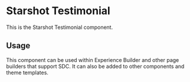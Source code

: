 # Starshot Testimonial

This is the Starshot Testimonial component.

## Usage

This component can be used within Experience Builder and other page builders
that support SDC. It can also be added to other components and theme templates.
